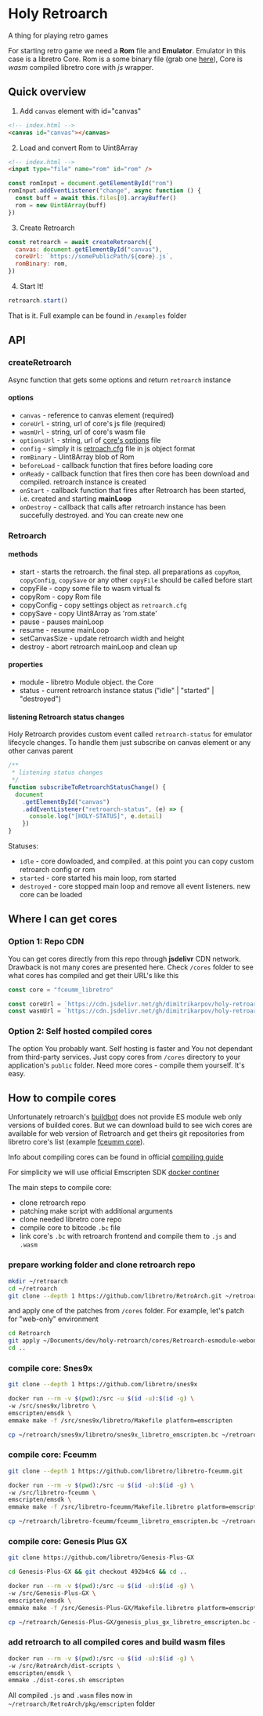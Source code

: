 # Holy Retroarch

A thing for playing retro games

For starting retro game we need a **Rom** file and **Emulator**. Emulator in this case is a libretro Core.
Rom is a some binary file (grab one [here](https://www.romhacking.net/homebrew/)), Core is _wasm_ compiled libretro core with _js_ wrapper.

## Quick overview

1. Add `canvas` element with id="canvas"

```html
<!-- index.html -->
<canvas id="canvas"></canvas>
```

2. Load and convert Rom to Uint8Array

```html
<!-- index.html -->
<input type="file" name="rom" id="rom" />
```

```js
const romInput = document.getElementById("rom")
romInput.addEventListener("change", async function () {
  const buff = await this.files[0].arrayBuffer()
  rom = new Uint8Array(buff)
})
```

3. Create Retroarch

```js
const retroarch = await createRetroarch({
  canvas: document.getElementById("canvas"),
  coreUrl: `https://somePublicPath/${core}.js`,
  romBinary: rom,
})
```

4. Start It!

```js
retroarch.start()
```

That is it. Full example can be found in `/examples` folder

## API

### createRetroarch

Async function that gets some options and return `retroarch` instance

#### options

- `canvas` - reference to canvas element (required)
- `coreUrl` - string, url of core's js file (required)
- `wasmUrl` - string, url of core's wasm file
- `optionsUrl` - string, url of [core's options](CORE-OPTIONS.md) file
- `config` - simply it is [retroach.cfg](createRetroarch) file in js object format
- `romBinary` - Uint8Array blob of Rom
- `beforeLoad` - callback function that fires before loading core
- `onReady` - callback function that fires then core has been download and compiled. retroarch instance is created
- `onStart` - callback function that fires after Retroarch has been started, i.e. created and starting **mainLoop**
- `onDestroy` - callback that calls after retroarch instance has been succefully destroyed. and You can create new one

### Retroarch

#### methods

- start - starts the retroarch. the final step. all preparations as `copyRom`, `copyConfig`, `copySave` or any other `copyFile` should be called before start
- copyFile - copy some file to wasm virtual fs
- copyRom - copy Rom file
- copyConfig - copy settings object as `retroarch.cfg`
- copySave - copy Uint8Array as 'rom.state'
- pause - pauses mainLoop
- resume - resume mainLoop
- setCanvasSize - update retroarch width and height
- destroy - abort retroarch mainLoop and clean up

#### properties

- module - libretro Module object. the Core
- status - current retroarch instance status ("idle" | "started" | "destroyed")

#### listening Retroarch status changes

Holy Retroarch provides custom event called `retroarch-status` for emulator lifecycle changes. To handle them just subscribe on canvas element or any other canvas parent

```js
/**
 * listening status changes
 */
function subscribeToRetroarchStatusChange() {
  document
    .getElementById("canvas")
    .addEventListener("retroarch-status", (e) => {
      console.log("[HOLY-STATUS]", e.detail)
    })
}
```

Statuses:

- `idle` - core dowloaded, and compiled. at this point you can copy custom retroarch config or rom
- `started` - core started his main loop, rom started
- `destroyed` - core stopped main loop and remove all event listeners. new core can be loaded

## Where I can get cores

### Option 1: Repo CDN

You can get cores directly from this repo through **jsdelivr** CDN network. Drawback is not many cores are presented here. Check `/cores` folder to see what cores has compiled and get their URL's like this

```js
const core = "fceumm_libretro"

const coreUrl = `https://cdn.jsdelivr.net/gh/dimitrikarpov/holy-retroarch/cores/${core}.js`
const wasmUrl = `https://cdn.jsdelivr.net/gh/dimitrikarpov/holy-retroarch/cores/${core}.wasm`
```

### Option 2: Self hosted compiled cores

The option You probably want. Self hosting is faster and You not dependant from third-party services.
Just copy cores from `/cores` directory to your application's `public` folder. Need more cores - compile them yourself. It's easy.

## How to compile cores

Unfortunately retroarch's [buildbot](https://buildbot.libretro.com/nightly/emscripten/) does not provide ES module web only versions of builded cores. But we can download build to see wich cores are available for web version of Retroarch and get theirs git repositories from libretro core's list (example [fceumm core](https://docs.libretro.com/library/fceumm/#external-links)).

Info about compiling cores can be found in official [compiling guide](https://github.com/libretro/RetroArch/blob/master/pkg/emscripten/README.md)

For simplicity we will use official Emscripten SDK [docker continer](https://hub.docker.com/r/emscripten/emsdk)

The main steps to compile core:

- clone retroarch repo
- patching make script with additional arguments
- clone needed libretro core repo
- compile core to bitcode `.bc` file
- link core's `.bc` with retroarch frontend and compile them to `.js` and `.wasm`

### prepare working folder and clone retroarch repo

```sh
mkdir ~/retroarch
cd ~/retroarch
git clone --depth 1 https://github.com/libretro/RetroArch.git ~/retroarch/RetroArch
```

and apply one of the patches from `/cores` folder. For example, let's patch for "web-only" environment

```bash
cd Retroarch
git apply ~/Documents/dev/holy-retroarch/cores/Retroarch-esmodule-webonly.patch
cd ..
```

### compile core: Snes9x

```sh
git clone --depth 1 https://github.com/libretro/snes9x

docker run --rm -v $(pwd):/src -u $(id -u):$(id -g) \
-w /src/snes9x/libretro \
emscripten/emsdk \
emmake make -f /src/snes9x/libretro/Makefile platform=emscripten

cp ~/retroarch/snes9x/libretro/snes9x_libretro_emscripten.bc ~/retroarch/RetroArch/dist-scripts/snes9x_libretro_emscripten.bc
```

### compile core: Fceumm

```sh
git clone --depth 1 https://github.com/libretro/libretro-fceumm.git

docker run --rm -v $(pwd):/src -u $(id -u):$(id -g) \
-w /src/libretro-fceumm \
emscripten/emsdk \
emmake make -f /src/libretro-fceumm/Makefile.libretro platform=emscripten

cp ~/retroarch/libretro-fceumm/fceumm_libretro_emscripten.bc ~/retroarch/RetroArch/dist-scripts/fceumm_libretro_emscripten.bc
```

### compile core: Genesis Plus GX

```sh
git clone https://github.com/libretro/Genesis-Plus-GX

cd Genesis-Plus-GX && git checkout 492b4c6 && cd ..

docker run --rm -v $(pwd):/src -u $(id -u):$(id -g) \
-w /src/Genesis-Plus-GX \
emscripten/emsdk \
emmake make -f /src/Genesis-Plus-GX/Makefile.libretro platform=emscripten

cp ~/retroarch/Genesis-Plus-GX/genesis_plus_gx_libretro_emscripten.bc ~/retroarch/RetroArch/dist-scripts/genesis_plus_gx_libretro_emscripten.bc
```

### add retroarch to all compiled cores and build wasm files

```sh
docker run --rm -v $(pwd):/src -u $(id -u):$(id -g) \
-w /src/RetroArch/dist-scripts \
emscripten/emsdk \
emmake ./dist-cores.sh emscripten
```

All compiled `.js` and `.wasm` files now in `~/retroarch/RetroArch/pkg/emscripten` folder

